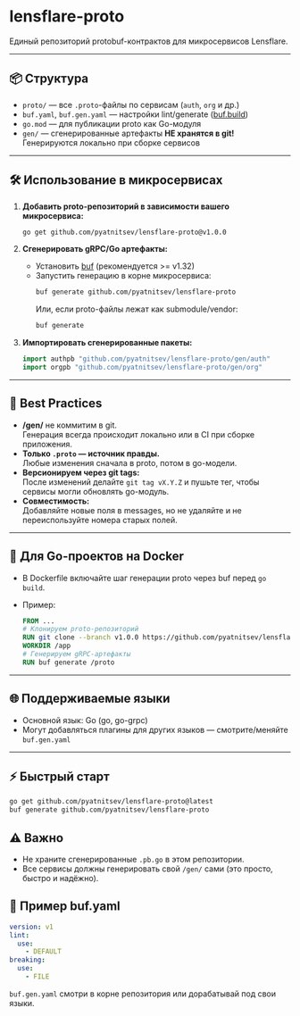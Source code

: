 # lensflare-proto

Единый репозиторий protobuf-контрактов для микросервисов Lensflare.

---

## 📦 Структура

- `proto/` — все `.proto`-файлы по сервисам (`auth`, `org` и др.)
- `buf.yaml`, `buf.gen.yaml` — настройки lint/generate ([buf.build](https://docs.buf.build/))
- `go.mod` — для публикации proto как Go-модуля
- `gen/` — сгенерированные артефакты **НЕ хранятся в git!** Генерируются локально при сборке сервисов

---

## 🛠️ Использование в микросервисах

1. **Добавить proto-репозиторий в зависимости вашего микросервиса:**

    ```sh
    go get github.com/pyatnitsev/lensflare-proto@v1.0.0
    ```

2. **Сгенерировать gRPC/Go артефакты:**

    - Установить [buf](https://docs.buf.build/installation) (рекомендуется >= v1.32)
    - Запустить генерацию в корне микросервиса:
      ```sh
      buf generate github.com/pyatnitsev/lensflare-proto
      ```
      Или, если proto-файлы лежат как submodule/vendor:
      ```sh
      buf generate
      ```

3. **Импортировать сгенерированные пакеты:**

    ```go
    import authpb "github.com/pyatnitsev/lensflare-proto/gen/auth"
    import orgpb "github.com/pyatnitsev/lensflare-proto/gen/org"
    ```

---

## 🚦 Best Practices

- **/gen/** не коммитим в git.  
  Генерация всегда происходит локально или в CI при сборке приложения.
- **Только `.proto` — источник правды.**  
  Любые изменения сначала в proto, потом в go-модели.
- **Версионируем через git tags:**  
  После изменений делайте `git tag vX.Y.Z` и пушьте тег, чтобы сервисы могли обновлять go-модуль.
- **Совместимость:**  
  Добавляйте новые поля в messages, но не удаляйте и не переиспользуйте номера старых полей.

---

## 🧰 Для Go-проектов на Docker

- В Dockerfile включайте шаг генерации proto через buf перед `go build`.
- Пример:

    ```dockerfile
    FROM ...
    # Клонируем proto-репозиторий
    RUN git clone --branch v1.0.0 https://github.com/pyatnitsev/lensflare-proto.git /proto
    WORKDIR /app
    # Генерируем gRPC-артефакты
    RUN buf generate /proto
    ```

---

## 🌐 Поддерживаемые языки

- Основной язык: Go (go, go-grpc)
- Могут добавляться плагины для других языков — смотрите/меняйте `buf.gen.yaml`

---

## ⚡ Быстрый старт

```sh
go get github.com/pyatnitsev/lensflare-proto@latest
buf generate github.com/pyatnitsev/lensflare-proto
```

## ⚠️ Важно

- Не храните сгенерированные `.pb.go` в этом репозитории.
- Все сервисы должны генерировать свой `/gen/` сами (это просто, быстро и надёжно).

## 📝 Пример buf.yaml

```yaml
version: v1
lint:
  use:
    - DEFAULT
breaking:
  use:
    - FILE
```

`buf.gen.yaml` смотри в корне репозитория или дорабатывай под свои языки.